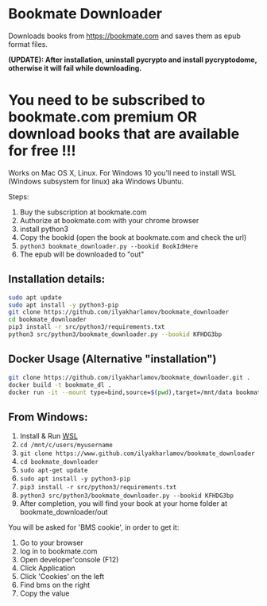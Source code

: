 # Bookmate Downloader
Downloads books from https://bookmate.com and saves them as epub format files.

**(UPDATE): After installation, uninstall pycrypto and install pycryptodome, otherwise it will fail while downloading.**

# You need to be subscribed to bookmate.com premium OR download books that are available for free !!!
Works on Mac OS X, Linux.
For Windows 10 you'll need to install WSL (Windows subsystem for linux) aka Windows Ubuntu.

Steps:
1. Buy the subscription at bookmate.com
2. Authorize at bookmate.com with your chrome browser
3. install python3
4. Copy the bookid (open the book at bookmate.com and check the url)
5. `python3 bookmate_downloader.py --bookid BookIdHere`
6. The epub will be downloaded to "out"

## Installation details:
```bash
sudo apt update
sudo apt install -y python3-pip
git clone https://github.com/ilyakharlamov/bookmate_downloader
cd bookmate_downloader
pip3 install -r src/python3/requirements.txt
python3 src/python3/bookmate_downloader.py --bookid KFHDG3bp
```
## Docker Usage (Alternative "installation")
```bash
git clone https://github.com/ilyakharlamov/bookmate_downloader.git .
docker build -t bookmate_dl .
docker run -it --mount type=bind,source=$(pwd),target=/mnt/data bookmate_dl --bookid KFHDG3bp --log DEBUG --outdir /mnt/data
```

## From Windows:
1. Install & Run [WSL](https://docs.microsoft.com/en-us/windows/wsl/install-win10)
2. ```cd /mnt/c/users/myusername```
3. ```git clone https://www.github.com/ilyakharlamov/bookmate_downloader```
4. ```cd bookmate_downloader```
5. ```sudo apt-get update```
6. ```sudo apt install -y python3-pip```
7. ```pip3 install -r src/python3/requirements.txt```
8. ```python3 src/python3/bookmate_downloader.py --bookid KFHDG3bp```
9. After completion, you will find your book at your home folder at bookmate_downloader/out


You will be asked for 'BMS cookie', in order to get it:
1. Go to your browser
2. log in to bookmate.com
3. Open developer'console (F12)
4. Click Application
5. Click 'Cookies' on the left
6. Find bms on the right 
7. Copy the value
